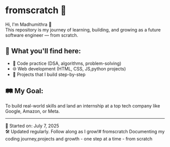 # fromscratch 🚀

Hi, I'm Madhumithra 👋  
This repository is my journey of learning, building, and growing as a future software engineer — from scratch.

## 📌 What you'll find here:
- 🔧 Code practice (DSA, algorithms, problem-solving)
- 🌐 Web development (HTML, CSS, JS,python projects)
- 🎯 Projects that I build step-by-step

## 🛤️ My Goal:
To build real-world skills and land an internship at a top tech company like Google, Amazon, or Meta.

---

📅 Started on: July 7, 2025  
🛠 Updated regularly. Follow along as I grow!# fromscratch
Documenting my coding journey,projects and growth - one step at a time - from scratch
